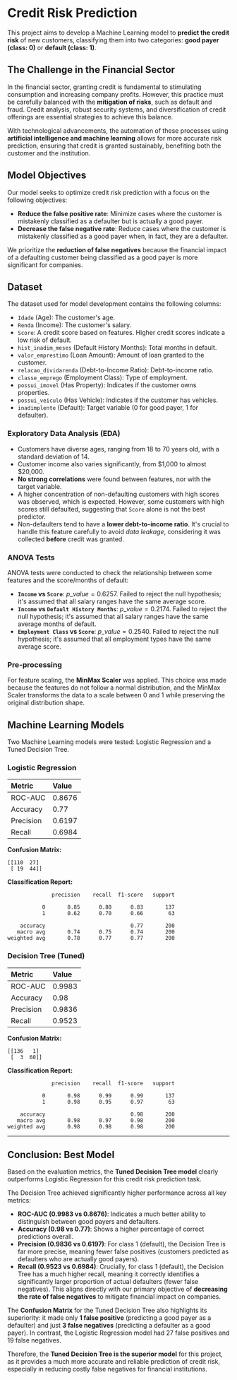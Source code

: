 
# Credit Risk Prediction

This project aims to develop a Machine Learning model to **predict the credit risk** of new customers, classifying them into two categories: **good payer (class: 0)** or **default (class: 1)**.

## The Challenge in the Financial Sector

In the financial sector, granting credit is fundamental to stimulating consumption and increasing company profits. However, this practice must be carefully balanced with the **mitigation of risks**, such as default and fraud. Credit analysis, robust security systems, and diversification of credit offerings are essential strategies to achieve this balance.

With technological advancements, the automation of these processes using **artificial intelligence and machine learning** allows for more accurate risk prediction, ensuring that credit is granted sustainably, benefiting both the customer and the institution.

## Model Objectives

Our model seeks to optimize credit risk prediction with a focus on the following objectives:

  * **Reduce the false positive rate**: Minimize cases where the customer is mistakenly classified as a defaulter but is actually a good payer.
  * **Decrease the false negative rate**: Reduce cases where the customer is mistakenly classified as a good payer when, in fact, they are a defaulter.

We prioritize the **reduction of false negatives** because the financial impact of a defaulting customer being classified as a good payer is more significant for companies.

## Dataset

The dataset used for model development contains the following columns:

  * `Idade` (Age): The customer's age.
  * `Renda` (Income): The customer's salary.
  * `Score`: A credit score based on features. Higher credit scores indicate a low risk of default.
  * `hist_inadim_meses` (Default History Months): Total months in default.
  * `valor_emprestimo` (Loan Amount): Amount of loan granted to the customer.
  * `relacao_dividarenda` (Debt-to-Income Ratio): Debt-to-income ratio.
  * `classe_emprego` (Employment Class): Type of employment.
  * `possui_imovel` (Has Property): Indicates if the customer owns properties.
  * `possui_veiculo` (Has Vehicle): Indicates if the customer has vehicles.
  * `inadimplente` (Default): Target variable (0 for good payer, 1 for defaulter).

### Exploratory Data Analysis (EDA)

  * Customers have diverse ages, ranging from 18 to 70 years old, with a standard deviation of 14.
  * Customer income also varies significantly, from $1,000 to almost $20,000.
  * **No strong correlations** were found between features, nor with the target variable.
  * A higher concentration of non-defaulting customers with high scores was observed, which is expected. However, some customers with high scores still defaulted, suggesting that `Score` alone is not the best predictor.
  * Non-defaulters tend to have a **lower debt-to-income ratio**. It's crucial to handle this feature carefully to avoid *data leakage*, considering it was collected **before** credit was granted.

### ANOVA Tests

ANOVA tests were conducted to check the relationship between some features and the score/months of default:

  * **`Income` vs `Score`**: $p\_value = 0.6257$. Failed to reject the null hypothesis; it's assumed that all salary ranges have the same average score.
  * **`Income` vs `Default History Months`**: $p\_value = 0.2174$. Failed to reject the null hypothesis; it's assumed that all salary ranges have the same average months of default.
  * **`Employment Class` vs `Score`**: $p\_value = 0.2540$. Failed to reject the null hypothesis; it's assumed that all employment types have the same average score.

### Pre-processing

For feature scaling, the **MinMax Scaler** was applied. This choice was made because the features do not follow a normal distribution, and the MinMax Scaler transforms the data to a scale between 0 and 1 while preserving the original distribution shape.

## Machine Learning Models

Two Machine Learning models were tested: Logistic Regression and a Tuned Decision Tree.

### Logistic Regression

| Metric            | Value      |
| :---------------- | :--------- |
| ROC-AUC           | 0.8676     |
| Accuracy          | 0.77       |
| Precision         | 0.6197     |
| Recall            | 0.6984     |

**Confusion Matrix:**

```
[[110  27]
 [ 19  44]]
```

**Classification Report:**

```
              precision    recall  f1-score   support

           0       0.85      0.80      0.83       137
           1       0.62      0.70      0.66        63

    accuracy                           0.77       200
   macro avg       0.74      0.75      0.74       200
weighted avg       0.78      0.77      0.77       200
```

### Decision Tree (Tuned)

| Metric            | Value      |
| :---------------- | :--------- |
| ROC-AUC           | 0.9983     |
| Accuracy          | 0.98       |
| Precision         | 0.9836     |
| Recall            | 0.9523     |

**Confusion Matrix:**

```
[[136   1]
 [  3  60]]
```

**Classification Report:**

```
              precision    recall  f1-score   support

           0       0.98      0.99      0.99       137
           1       0.98      0.95      0.97        63

    accuracy                           0.98       200
   macro avg       0.98      0.97      0.98       200
weighted avg       0.98      0.98      0.98       200
```

-----

## Conclusion: Best Model

Based on the evaluation metrics, the **Tuned Decision Tree model** clearly outperforms Logistic Regression for this credit risk prediction task.

The Decision Tree achieved significantly higher performance across all key metrics:

  * **ROC-AUC (0.9983 vs 0.8676)**: Indicates a much better ability to distinguish between good payers and defaulters.
  * **Accuracy (0.98 vs 0.77)**: Shows a higher percentage of correct predictions overall.
  * **Precision (0.9836 vs 0.6197)**: For class 1 (default), the Decision Tree is far more precise, meaning fewer false positives (customers predicted as defaulters who are actually good payers).
  * **Recall (0.9523 vs 0.6984)**: Crucially, for class 1 (default), the Decision Tree has a much higher recall, meaning it correctly identifies a significantly larger proportion of actual defaulters (fewer false negatives). This aligns directly with our primary objective of **decreasing the rate of false negatives** to mitigate financial impact on companies.

The **Confusion Matrix** for the Tuned Decision Tree also highlights its superiority: it made only **1 false positive** (predicting a good payer as a defaulter) and just **3 false negatives** (predicting a defaulter as a good payer). In contrast, the Logistic Regression model had 27 false positives and 19 false negatives.

Therefore, the **Tuned Decision Tree is the superior model** for this project, as it provides a much more accurate and reliable prediction of credit risk, especially in reducing costly false negatives for financial institutions.